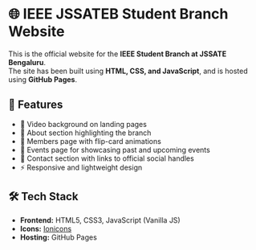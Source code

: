 # 🌐 IEEE JSSATEB Student Branch Website

This is the official website for the **IEEE Student Branch at JSSATE Bengaluru**.  
The site has been built using **HTML, CSS, and JavaScript**, and is hosted using **GitHub Pages**.

## 📌 Features
- 🎥 Video background on landing pages
- 📖 About section highlighting the branch
- 👥 Members page with flip-card animations
- 📅 Events page for showcasing past and upcoming events
- 📲 Contact section with links to official social handles
- ⚡ Responsive and lightweight design

## 🛠️ Tech Stack
- **Frontend:** HTML5, CSS3, JavaScript (Vanilla JS)
- **Icons:** [Ionicons](https://ionic.io/ionicons)
- **Hosting:** GitHub Pages

